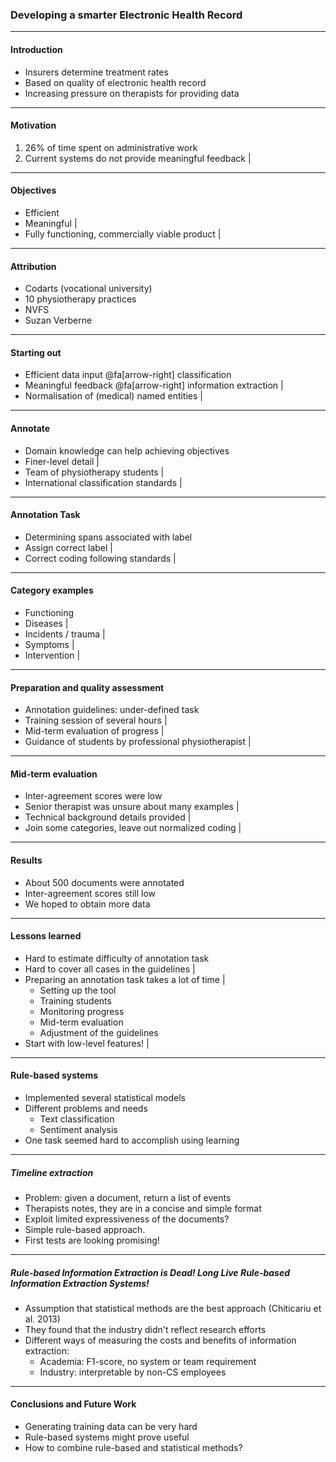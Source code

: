 ### Developing a smarter Electronic Health Record

---

#### Introduction

* Insurers determine treatment rates 
* Based on quality of electronic health record
* Increasing pressure on therapists for providing data

---

#### Motivation

1. 26% of time spent on administrative work
2. Current systems do not provide meaningful feedback |

---

#### Objectives

- Efficient
- Meaningful |
- Fully functioning, commercially viable product |

---

#### Attribution

- Codarts (vocational university)
- 10 physiotherapy practices
- NVFS
- Suzan Verberne

---

#### Starting out 

- Efficient data input @fa[arrow-right] classification
- Meaningful feedback @fa[arrow-right] information extraction |
- Normalisation of (medical) named entities |

---

#### Annotate

- Domain knowledge can help achieving objectives
- Finer-level detail |
- Team of physiotherapy students |
- International classification standards |

---

#### Annotation Task

- Determining spans associated with label 
- Assign correct label |
- Correct coding following standards |

---

#### Category examples

* Functioning
* Diseases |
* Incidents / trauma |
* Symptoms |
* Intervention |

---

#### Preparation and quality assessment

* Annotation guidelines: under-defined task
* Training session of several hours |
* Mid-term evaluation of progress |
* Guidance of students by professional physiotherapist |

---

#### Mid-term evaluation

* Inter-agreement scores were low
* Senior therapist was unsure about many examples |
* Technical background details provided | 
* Join some categories, leave out normalized coding |

---

#### Results

* About 500 documents were annotated
* Inter-agreement scores still low
* We hoped to obtain more data

---

#### Lessons learned

* Hard to estimate difficulty of annotation task
* Hard to cover all cases in the guidelines |
* Preparing an annotation task takes a lot of time |
    * Setting up the tool
    * Training students
    * Monitoring progress
    * Mid-term evaluation
    * Adjustment of the guidelines
* Start with low-level features! |

---

#### Rule-based systems

* Implemented several statistical models 
* Different problems and needs
    * Text classification
    * Sentiment analysis
* One task seemed hard to accomplish using learning

---

##### Timeline extraction
* Problem: given a document, return a list of events
* Therapists notes, they are in a concise and simple format
* Exploit limited expressiveness of the documents?
* Simple rule-based approach.
* First tests are looking promising!

---

##### Rule-based Information Extraction is Dead! Long Live Rule-based Information Extraction Systems!
* Assumption that statistical methods are the best approach (Chiticariu et al. 2013)
* They found that the industry didn't reflect research efforts
* Different ways of measuring the costs and benefits of information extraction:
    * Academia: F1-score, no system or team requirement
    * Industry: interpretable by non-CS employees 

---

#### Conclusions and Future Work
* Generating training data can be very hard 
* Rule-based systems might prove useful
* How to combine rule-based and statistical methods? 
